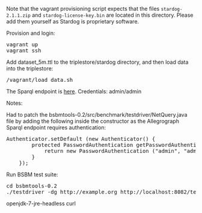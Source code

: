 Note that the vagrant provisioning script expects that the files
<code>stardog-2.1.1.zip</code> and
<code>stardog-license-key.bin</code> are located in this directory.
Please add them yourself as Stardog is proprietary software.

Provision and login:
<pre>
vagrant up
vagrant ssh
</pre>

Add dataset_5m.ttl to the triplestore/stardog directory, and then load data into the triplestore:
<pre>
/vagrant/load_data.sh
</pre>

The Sparql endpoint is [here](http://localhost:8082/sparql).
Credentials: admin/admin

Notes:

Had to patch the bsbmtools-0.2/src/benchmark/testdriver/NetQuery.java file by adding the following inside the constructor as the Allegrograph Sparql endpoint requires authentication:

<pre>
Authenticator.setDefault (new Authenticator() {
        protected PasswordAuthentication getPasswordAuthentication() {
            return new PasswordAuthentication ("admin", "admin".toCharArray());
        }
    });
</pre>

Run BSBM test suite:

<pre>
cd bsbmtools-0.2
./testdriver -dg http://example.org http://localhost:8082/test/query
</pre>
 openjdk-7-jre-headless curl